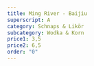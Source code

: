 ```yaml
---
title: Ming River - Baijiu
superscript: A
category: Schnaps & Likör
subcategory: Wodka & Korn
price1: 3,5
price2: 6,5
order: "0"
---
```

